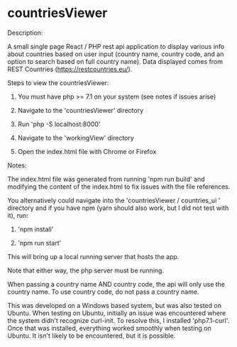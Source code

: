 # countriesViewer

Description:

A small single page React / PHP rest api application to display various info about
countries based on user input (country name, country code, and an option to search based on full country name).  Data displayed comes from REST Countries (https://restcountries.eu/).

Steps to view the countriesViewer:

1. You must have php >= 7.1 on your system (see notes if issues arise)

2.  Navigate to the 'countriesViewer' directory

3.  Run 'php -S localhost:8000'

4.  Navigate to the 'workingView' directory

5.  Open the index.html file with Chrome or Firefox

Notes:

The index.html file was generated from running 'npm run build'
and modifying the content of the index.html to fix issues with the file references.

You alternatively could navigate into the 'countriesViewer / countries_ui ' directory
and if you have npm (yarn should also work, but I did not test with it), run:

1. 'npm install'

2. 'npm run start'

This will bring up a local running server that hosts the app.

Note that either way, the php server must be running.

When passing a country name AND country code, the api will only use the country name.  To use country
code, do not pass a country name.

This was developed on a Windows based system, but was also tested on Ubuntu.  When
testing on Ubuntu, initially an issue was encountered where the system didn't recognize curl-init.
To resolve this, I installed 'php7.1-curl'.  Once that was installed, everything worked smoothly when
testing on Ubuntu.  It isn't likely to be encountered, but it is possible.

